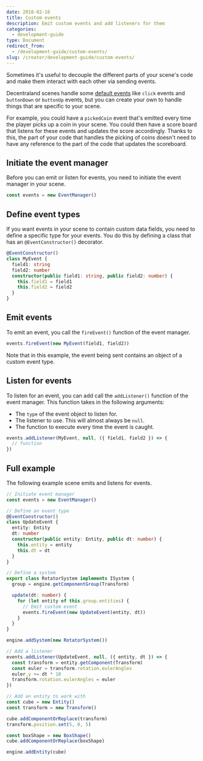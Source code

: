 ```yaml
---
date: 2018-02-16
title: Custom events
description: Emit custom events and add listeners for them
categories:
  - development-guide
type: Document
redirect_from:
  - /development-guide/custom-events/
slug: /creator/development-guide/custom-events/
---
```


Sometimes it's useful to decouple the different parts of your scene's code and make them interact with each other via sending events.

Decentraland scenes handle some [default events](/creator/development-guide/click-events) like `click` events and `buttonDown` or `buttonUp` events, but you can create your own to handle things that are specific to your scene.

For example, you could have a `pickedCoin` event that's emitted every time the player picks up a coin in your scene. You could then have a score board that listens for these events and updates the score accordingly. Thanks to this, the part of your code that handles the picking of coins doesn't need to have any reference to the part of the code that updates the scoreboard.

## Initiate the event manager

Before you can emit or listen for events, you need to initiate the event manager in your scene.

```ts
const events = new EventManager()
```

## Define event types

If you want events in your scene to contain custom data fields, you need to define a specific type for your events. You do this by defining a class that has an `@EventConstructor()` decorator.

```ts
@EventConstructor()
class MyEvent {
  field1: string
  field2: number
  constructor(public field1: string, public field2: number) {
    this.field1 = field1
    this.field2 = field2
  }
}
```

## Emit events

To emit an event, you call the `fireEvent()` function of the event manager.

```ts
events.fireEvent(new MyEvent(field1, field2))
```

Note that in this example, the event being sent contains an object of a custom event type.

## Listen for events

To listen for an event, you can add call the `addListener()` function of the event manager. This function takes in the following arguments:

- The `type` of the event object to listen for.
- The listener to use. This will almost always be `null`.
- The function to execute every time the event is caught.

```ts
events.addListener(MyEvent, null, ({ field1, field2 }) => {
  // function
})
```

## Full example

The following example scene emits and listens for events.

```ts
// Initiate event manager
const events = new EventManager()

// Define an event type
@EventConstructor()
class UpdateEvent {
  entity: Entity
  dt: number
  constructor(public entity: Entity, public dt: number) {
    this.entity = entity
    this.dt = dt
  }
}

// Define a system
export class RotatorSystem implements ISystem {
  group = engine.getComponentGroup(Transform)

  update(dt: number) {
    for (let entity of this.group.entities) {
      // Emit custom event
      events.fireEvent(new UpdateEvent(entity, dt))
    }
  }
}

engine.addSystem(new RotatorSystem())

// Add a listener
events.addListener(UpdateEvent, null, ({ entity, dt }) => {
  const transform = entity.getComponent(Transform)
  const euler = transform.rotation.eulerAngles
  euler.y += dt * 10
  transform.rotation.eulerAngles = euler
})

// Add an entity to work with
const cube = new Entity()
const transform = new Transform()

cube.addComponentOrReplace(transform)
transform.position.set(5, 0, 5)

const boxShape = new BoxShape()
cube.addComponentOrReplace(boxShape)

engine.addEntity(cube)
```

<!--

## Custom events

Define an event manager

```ts
export namespace EventManager {

  const subscriptions: Record<string, Array<(params?: any) => void> > = {}

  export function on(evt: string, callback: (params?: any) => void) {
    if (!subscriptions[evt]){
      subscriptions[evt] = []
    }
    subscriptions[evt].push(callback)
  }

  export function emit(evt: string, params?: any) {
    if (subscriptions[evt]){
      subscriptions[evt].forEach(callback => callback(params))
    }
  }
}
```

Import the event manager

```ts
import { EventManager } from 'ts/EventManager'
```

Use it:

```ts
EventManager.emit("test", {test: 5})

EventManager.on("test", function(e) {
  log("test " + e.test)
 })

 ```

-->
